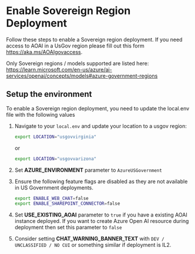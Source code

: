 # Enable Sovereign Region Deployment

Follow these steps to enable a Sovereign region deployment. If you need access to AOAI in a UsGov region please fill out this form <https://aka.ms/AOAIgovaccess>.

Only Sovereign regions / models supported are listed here: <https://learn.microsoft.com/en-us/azure/ai-services/openai/concepts/models#azure-government-regions>

## Setup the environment

To enable a Sovereign region deployment, you need to update the local.env file with the following values

1. Navigate to your `local.env` and update your location to a usgov region:

   ```bash
   export LOCATION="usgovvirginia"
   ```

   or

   ```bash
   export LOCATION="usgovvarizona"
   ```

2. Set **AZURE_ENVIRONMENT** parameter to `AzureUSGovernment`

3. Ensure the following feature flags are disabled as they are not available in US Government deployments.

   ```bash
   export ENABLE_WEB_CHAT=false
   export ENABLE_SHAREPOINT_CONNECTOR=false
   ```

4. Set **USE_EXISTING_AOAI** parameter to `true` if you have a existing AOAI instance deployed. If you want to create Azure Open AI resource during deployment then set this parameter to `false`

5. Consider setting **CHAT_WARNING_BANNER_TEXT** with `DEV / UNCLASSIFIED / NO CUI` or something similar if deployment is IL2.
